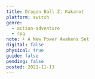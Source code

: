 ```yaml
---
title: Dragon Ball Z: Kakarot
platform: switch
genre:
  - action-adventure
  - rpg
note: + A New Power Awakens Set
digital: false
physical: true
guide: false
pending: false
posted: 2021-11-13
---
```

